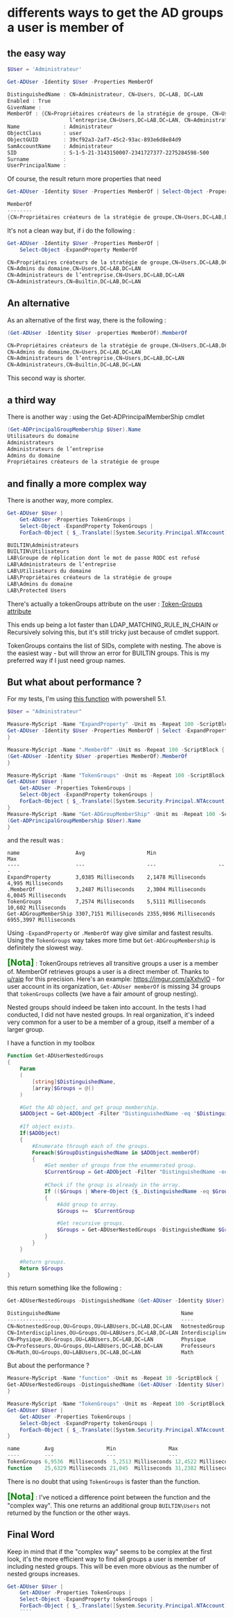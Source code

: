 ﻿# differents ways to get the AD groups a user is member of

## the easy way

````Powershell
$User = 'Administrateur'

Get-ADUser -Identity $User -Properties MemberOf

DistinguishedName : CN=Administrateur, CN=Users, DC=LAB, DC=LAN
Enabled : True
GivenName : 
MemberOf : {CN=Propriétaires créateurs de la stratégie de groupe, CN=Users, DC=LAB, DC=LAN, CN=Admins du domaine, CN=Users, DC=LAB, DC=LAN, CN=Administrateurs de 
                    l’entreprise,CN=Users,DC=LAB,DC=LAN, CN=Administrateurs,CN=Builtin,DC=LAB,DC=LAN}
Name              : Administrateur
ObjectClass       : user
ObjectGUID        : 39cf92a3-2af7-45c2-93ac-893e6d8e84d9
SamAccountName    : Administrateur
SID               : S-1-5-21-3143150007-2341727377-2275284598-500
Surname           : 
UserPrincipalName : 
````
Of course, the result return more properties that need

````powershell
Get-ADUser -Identity $User -Properties MemberOf | Select-Object -Property MemberOf

MemberOf
--------
{CN=Propriétaires créateurs de la stratégie de groupe,CN=Users,DC=LAB,DC=LAN, CN=Admins du domaine,CN=Users,DC=LAB,DC=LAN, CN=Administrateurs de l’entreprise,CN=Users,DC=LA...
````

It's not a clean way but, if i do the following : 

````powershell
Get-ADUser -Identity $User -Properties MemberOf |
    Select-Object -ExpandProperty MemberOf

CN=Propriétaires créateurs de la stratégie de groupe,CN=Users,DC=LAB,DC=LAN
CN=Admins du domaine,CN=Users,DC=LAB,DC=LAN
CN=Administrateurs de l’entreprise,CN=Users,DC=LAB,DC=LAN
CN=Administrateurs,CN=Builtin,DC=LAB,DC=LAN
````

## An alternative

As an alternative of the first way, there is the following :

````powershell
(Get-ADUser -Identity $User -properties MemberOf).MemberOf

CN=Propriétaires créateurs de la stratégie de groupe,CN=Users,DC=LAB,DC=LAN
CN=Admins du domaine,CN=Users,DC=LAB,DC=LAN
CN=Administrateurs de l’entreprise,CN=Users,DC=LAB,DC=LAN
CN=Administrateurs,CN=Builtin,DC=LAB,DC=LAN
````
This second way is shorter. 

## a third way

There is another way : using the Get-ADPrincipalMemberShip cmdlet
````Powershell
(Get-ADPrincipalGroupMembership $User).Name
Utilisateurs du domaine
Administrateurs
Administrateurs de l’entreprise
Admins du domaine
Propriétaires créateurs de la stratégie de groupe
````

## and finally a more complex way

There is another way, more complex. 

````powershell
Get-ADUser $User |
    Get-ADUser -Properties TokenGroups | 
    Select-Object -ExpandProperty TokenGroups | 
    ForEach-Object { $_.Translate([System.Security.Principal.NTAccount]).Value }

BUILTIN\Administrateurs
BUILTIN\Utilisateurs
LAB\Groupe de réplication dont le mot de passe RODC est refusé
LAB\Administrateurs de l’entreprise
LAB\Utilisateurs du domaine
LAB\Propriétaires créateurs de la stratégie de groupe
LAB\Admins du domaine
LAB\Protected Users
````

There's actually a tokenGroups attribute on the user : [Token-Groups attribute](https://learn.microsoft.com/en-us/windows/win32/adschema/a-tokengroups)

This ends up being a lot faster than LDAP_MATCHING_RULE_IN_CHAIN or Recursively solving this, but it's still tricky just because of cmdlet support. 

TokenGroups contains the list of SIDs, complete with nesting. The above is the easiest way - but will throw an error for BUILTIN groups. This is my preferred way if I just need group names.


## But what about performance ?

For my tests, I'm using [this function](https://gist.github.com/Rapidhands/e80c921baa08c5506d832e6fed73391b) with powershell 5.1.

````powershell
$User = "Administrateur"

Measure-MyScript -Name "ExpandProperty" -Unit ms -Repeat 100 -ScriptBlock {
Get-ADUser -Identity $User -Properties MemberOf | Select -ExpandProperty MemberOf 
}

Measure-MyScript -Name ".MemberOf" -Unit ms -Repeat 100 -ScriptBlock {
(Get-ADUser -Identity $User -properties MemberOf).MemberOf
}

Measure-MyScript -Name "TokenGroups" -Unit ms -Repeat 100 -ScriptBlock {
Get-ADUser $User |
    Get-ADUser -Properties TokenGroups | 
    Select-Object -ExpandProperty tokenGroups | 
    ForEach-Object { $_.Translate([System.Security.Principal.NTAccount]).Value }
}
Measure-MyScript -Name "Get-ADGroupMemberShip" -Unit ms -Repeat 100 -ScriptBlock {
(Get-ADPrincipalGroupMembership $User).Name
}
````
and the result was : 
````ouptut
name                  Avg                    Min                    Max                   
----                  ---                    ---                    ---                   
ExpandProperty        3,0385 Milliseconds    2,1478 Milliseconds    4,995 Milliseconds    
.MemberOf             3,2487 Milliseconds    2,3004 Milliseconds    6,0045 Milliseconds   
TokenGroups           7,2574 Milliseconds    5,5111 Milliseconds    10,602 Milliseconds   
Get-ADGroupMemberShip 3307,7151 Milliseconds 2355,9896 Milliseconds 6955,3997 Milliseconds
````

Using `-ExpandProperty` or `.MemberOf` way give similar and fastest results.
Using the `TokenGroups` way takes more time but `Get-ADGroupMembership` is definitely the slowest way.


<span style="color:green;font-weight:700;font-size:20px">[Nota]</span>  : TokenGroups retrieves all transitive groups a user is a member of. MemberOf retrieves groups a user is a direct member of.
Thanks to [u/raip](https://new.reddit.com/user/raip/) for this precision. Here's an example: https://imgur.com/aXxhvlO - for user account in its organization, `Get-ADUser memberOf` is missing 34 groups that `tokenGroups` collects (we have a fair amount of group nesting).

Nested groups should indeed be taken into account. In the tests I had conducted, I did not have nested groups.
In real organization, it's indeed very common for a user to be a member of a group, itself a member of a larger group.

I have a function in my toolbox
````powershell
Function Get-ADUserNestedGroups
{
    Param
    (
        [string]$DistinguishedName,
        [array]$Groups = @()
    )

    #Get the AD object, and get group membership.
    $ADObject = Get-ADObject -Filter "DistinguishedName -eq '$DistinguishedName'" -Properties memberOf, DistinguishedName
    
    #If object exists.
    If($ADObject)
    {
        #Enumerate through each of the groups.
        Foreach($GroupDistinguishedName in $ADObject.memberOf)
        {
            #Get member of groups from the enummerated group.
            $CurrentGroup = Get-ADObject -Filter "DistinguishedName -eq '$GroupDistinguishedName'" -Properties memberOf, DistinguishedName
       
            #Check if the group is already in the array.
            If (($Groups | Where-Object {$_.DistinguishedName -eq $GroupDistinguishedName}).Count -eq 0)
            {
                #Add group to array.
                $Groups +=  $CurrentGroup

                #Get recursive groups.      
                $Groups = Get-ADUserNestedGroups -DistinguishedName $GroupDistinguishedName -Groups $Groups
            }
        }
    }

    #Return groups.
    Return $Groups
}
````
this return something like the following : 
````powershell
Get-ADUserNestedGroups -DistinguishedName (Get-ADUser -Identity $User).DistinguishedName

DistinguishedName                                       Name             ObjectClass ObjectGUID                          
-----------------                                       ----             ----------- ----------                          
CN=NotnestedGroup,OU=Groups,OU=LABUsers,DC=LAB,DC=LAN   NotnestedGroup   group       9a725f59-bcc1-4f08-96a3-5bb8599ad60a
CN=Interdisciplines,OU=Groups,OU=LABUsers,DC=LAB,DC=LAN Interdisciplines group       6a6d1196-663d-43fd-add5-bda08d863467
CN=Physique,OU=Groups,OU=LABUsers,DC=LAB,DC=LAN         Physique         group       0b695ea4-92b0-41a2-84e2-b55563b8e1ba
CN=Professeurs,OU=Groups,OU=LABUsers,DC=LAB,DC=LAN      Professeurs      group       1e21a337-0848-4c9b-9921-a87819e84d6c
CN=Math,OU=Groups,OU=LABUsers,DC=LAB,DC=LAN             Math             group       8f0facd0-d838-4f22-b78a-54165a6f621
````

But about the performance ? 

````Powershell
Measure-MyScript -Name "function" -Unit ms -Repeat 10 -ScriptBlock {
Get-ADUserNestedGroups -DistinguishedName (Get-ADUser -Identity $User).DistinguishedName
}

Measure-MyScript -Name "TokenGroups" -Unit ms -Repeat 100 -ScriptBlock {
Get-ADUser $User |
    Get-ADUser -Properties TokenGroups | 
    Select-Object -ExpandProperty tokenGroups | 
    ForEach-Object { $_.Translate([System.Security.Principal.NTAccount]).Value }
}

name        Avg                 Min                 Max                 
----        ---                 ---                 ---                 
TokenGroups 6,9536  Milliseconds  5,2513 Milliseconds 12,4522 Milliseconds
function    25,6329 Milliseconds 21,045  Milliseconds 31,2382 Milliseconds
````

There is no doubt that using `TokenGroups` is faster than the function.

<span style="color:green;font-weight:700;font-size:20px">[Nota]</span>  : I've noticed a difference point between the function and the "complex way". This one returns an additional group `BUILTIN\Users` not returned by the function or the other ways.

## Final Word

Keep in mind that if the "complex way" seems to be complex at the first look, it's the more efficient way to find all groups a user is member of including nested groups. This will be even more obvious as the number of nested groups increases.

````Powershell
Get-ADUser $User |
    Get-ADUser -Properties TokenGroups | 
    Select-Object -ExpandProperty tokenGroups | 
    ForEach-Object { $_.Translate([System.Security.Principal.NTAccount]).Value }
    ````
